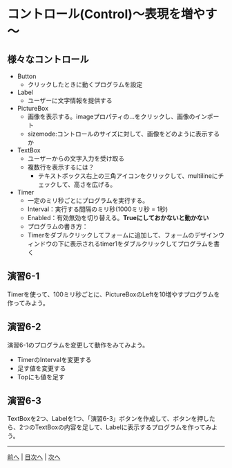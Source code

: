 # コントロール(Control)～表現を増やす～

## 様々なコントロール
- Button
  - クリックしたときに動くプログラムを設定
- Label
  - ユーザーに文字情報を提供する
- PictureBox
  - 画像を表示する。imageプロパティの...をクリックし、画像のインポート
  - sizemode:コントロールのサイズに対して、画像をどのように表示するか
- TextBox
  - ユーザーからの文字入力を受け取る
  - 複数行を表示するには？
    - テキストボックス右上の三角アイコンをクリックして、multilineにチェックして、高さを広げる。
- Timer
  - 一定のミリ秒ごとにプログラムを実行する。
  - Interval：実行する間隔のミリ秒(1000ミリ秒 = 1秒)
  - Enabled：有効無効を切り替える。**Trueにしておかないと動かない**
  - プログラムの書き方：
   - Timerをダブルクリックしてフォームに追加して、フォームのデザインウィンドウの下に表示されるtimer1をダブルクリックしてプログラムを書く

## 演習6-1
Timerを使って、100ミリ秒ごとに、PictureBoxのLeftを10増やすプログラムを作ってみよう。

## 演習6-2
演習6-1のプログラムを変更して動作をみてみよう。

- TimerのIntervalを変更する
- 足す値を変更する
- Topにも値を足す

## 演習6-3
TextBoxを2つ、Labelを1つ、「演習6-3」ボタンを作成して、ボタンを押したら、2つのTextBoxの内容を足して、Labelに表示するプログラムを作ってみよう。

---

[前へ](05.md) | [目次へ](README.md#%E7%9B%AE%E6%AC%A1) | [次へ](07.md)
